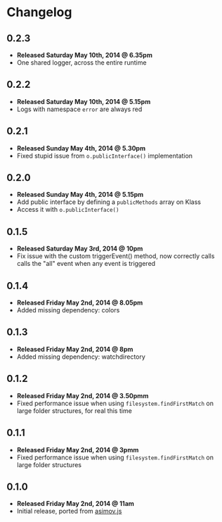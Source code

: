 # Changelog

## 0.2.3

  - **Released Saturday May 10th, 2014 @ 6.35pm**
  - One shared logger, across the entire runtime

## 0.2.2

  - **Released Saturday May 10th, 2014 @ 5.15pm**
  - Logs with namespace ```error``` are always red

## 0.2.1

  - **Released Sunday May 4th, 2014 @ 5.30pm**
  - Fixed stupid issue from ```o.publicInterface()``` implementation

## 0.2.0

  - **Released Sunday May 4th, 2014 @ 5.15pm**
  - Add public interface by defining a ```publicMethods``` array on Klass
  - Access it with ```o.publicInterface()```

## 0.1.5

  - **Released Saturday May 3rd, 2014 @ 10pm**
  - Fix issue with the custom triggerEvent() method, now correctly calls calls the "all" event when any event is triggered

## 0.1.4

  - **Released Friday May 2nd, 2014 @ 8.05pm**
  - Added missing dependency: colors

## 0.1.3

  - **Released Friday May 2nd, 2014 @ 8pm**
  - Added missing dependency: watchdirectory

## 0.1.2

  - **Released Friday May 2nd, 2014 @ 3.50pmm**
  - Fixed performance issue when using ```filesystem.findFirstMatch``` on large folder structures, for real this time

## 0.1.1

  - **Released Friday May 2nd, 2014 @ 3pmm**
  - Fixed performance issue when using ```filesystem.findFirstMatch``` on large folder structures

## 0.1.0

  - **Released Friday May 2nd, 2014 @ 11am**
  - Initial release, ported from [asimov.js](https://github.com/adamrenklint/asimov.js)
